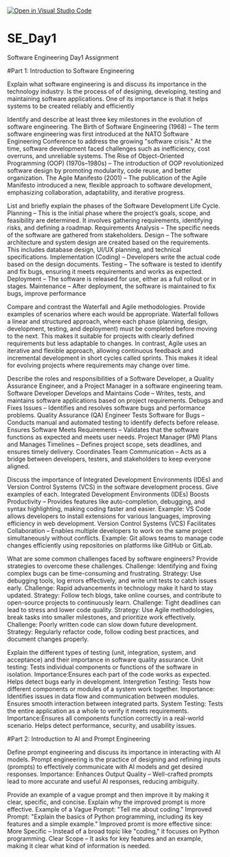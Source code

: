 [![Open in Visual Studio Code](https://classroom.github.com/assets/open-in-vscode-2e0aaae1b6195c2367325f4f02e2d04e9abb55f0b24a779b69b11b9e10269abc.svg)](https://classroom.github.com/online_ide?assignment_repo_id=18387173&assignment_repo_type=AssignmentRepo)
# SE_Day1
Software Engineering Day1 Assignment

#Part 1: Introduction to Software Engineering

Explain what software engineering is and discuss its importance in the technology industry.
Is the process of of designing, developing, testing and maintaining software applications.
One of its importance is that it helps systems to be created reliably and efficiently 

Identify and describe at least three key milestones in the evolution of software engineering.
The Birth of Software Engineering (1968) – The term software engineering was first introduced at the NATO Software Engineering Conference to address the growing "software crisis." 
At the time, software development faced challenges such as inefficiency, cost overruns, and unreliable systems.
The Rise of Object-Oriented Programming (OOP) (1970s–1980s) – The introduction of OOP revolutionized software design by promoting modularity, code reuse, and better organization.
The Agile Manifesto (2001) – The publication of the Agile Manifesto introduced a new, flexible approach to software development, emphasizing collaboration, adaptability, and iterative progress.

List and briefly explain the phases of the Software Development Life Cycle.
Planning – This is the initial phase where the project’s goals, scope, and feasibility are determined. It involves gathering requirements, identifying risks, and defining a roadmap.
Requirements Analysis – The specific needs of the software are gathered from stakeholders. 
Design – The software architecture and system design are created based on the requirements. This includes database design, UI/UX planning, and technical specifications.
Implementation (Coding) – Developers write the actual code based on the design documents. 
Testing – The software is tested to identify and fix bugs, ensuring it meets requirements and works as expected. 
Deployment – The software is released for use, either as a full rollout or in stages.
Maintenance – After deployment, the software is maintained to fix bugs, improve performance

Compare and contrast the Waterfall and Agile methodologies. Provide examples of scenarios where each would be appropriate.
Waterfall follows a linear and structured approach, where each phase (planning, design, development, testing, and deployment) must be completed before moving to the next. This makes it suitable for projects with clearly defined requirements but less adaptable to changes. In contrast, Agile uses an iterative and flexible approach, allowing continuous feedback and incremental development in short cycles called sprints. This makes it ideal for evolving projects where requirements may change over time.

Describe the roles and responsibilities of a Software Developer, a Quality Assurance Engineer, and a Project Manager in a software engineering team.
Software Developer
Develops and Maintains Code – Writes, tests, and maintains software applications based on project requirements.
Debugs and Fixes Issues – Identifies and resolves software bugs and performance problems.
Quality Assurance (QA) Engineer
Tests Software for Bugs – Conducts manual and automated testing to identify defects before release.
Ensures Software Meets Requirements – Validates that the software functions as expected and meets user needs.
Project Manager (PM)
Plans and Manages Timelines – Defines project scope, sets deadlines, and ensures timely delivery.
Coordinates Team Communication – Acts as a bridge between developers, testers, and stakeholders to keep everyone aligned.

Discuss the importance of Integrated Development Environments (IDEs) and Version Control Systems (VCS) in the software development process. Give examples of each.
Integrated Development Environments (IDEs)
Boosts Productivity – Provides features like auto-completion, debugging, and syntax highlighting, making coding faster and easier.
Example: VS Code allows developers to install extensions for various languages, improving efficiency in web development.
Version Control Systems (VCS)
Facilitates Collaboration – Enables multiple developers to work on the same project simultaneously without conflicts.
Example: Git allows teams to manage code changes efficiently using repositories on platforms like GitHub or GitLab.

What are some common challenges faced by software engineers? Provide strategies to overcome these challenges.
Challenge: Identifying and fixing complex bugs can be time-consuming and frustrating.
Strategy: Use debugging tools, log errors effectively, and write unit tests to catch issues early.
Challenge: Rapid advancements in technology make it hard to stay updated.
Strategy: Follow tech blogs, take online courses, and contribute to open-source projects to continuously learn.
Challenge: Tight deadlines can lead to stress and lower code quality.
Strategy: Use Agile methodologies, break tasks into smaller milestones, and prioritize work effectively.
Challenge: Poorly written code can slow down future development.
Strategy: Regularly refactor code, follow coding best practices, and document changes properly.

Explain the different types of testing (unit, integration, system, and acceptance) and their importance in software quality assurance.
Unit testing: Tests individual components or functions of the software in isolation.
Importance:Ensures each part of the code works as expected.
           Helps detect bugs early in development.
Intergretion Testing: Tests how different components or modules of a system work together.
Importance: Identifies issues in data flow and communication between modules.
            Ensures smooth interaction between integrated parts.
System Testing: Tests the entire application as a whole to verify it meets requirements.
Importance:Ensures all components function correctly in a real-world scenario.
           Helps detect performance, security, and usability issues.

#Part 2: Introduction to AI and Prompt Engineering


Define prompt engineering and discuss its importance in interacting with AI models.
Prompt engineering is the practice of designing and refining inputs (prompts) to effectively communicate with AI models and get desired responses.
Importance: Enhances Output Quality – Well-crafted prompts lead to more accurate and useful AI responses, reducing ambiguity.

Provide an example of a vague prompt and then improve it by making it clear, specific, and concise. Explain why the improved prompt is more effective.
Example of a Vague Prompt:
"Tell me about coding."
Improved Prompt:
"Explain the basics of Python programming, including its key features and a simple example."
Improved promt is more effective since: 
More Specific – Instead of a broad topic like "coding," it focuses on Python programming.
Clear Scope – It asks for key features and an example, making it clear what kind of information is needed.
